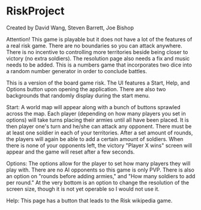 RiskProject
===========
Created by David Wang, Steven Barrett, Joe Bishop 

Attention! This game is playable but it does not have a lot of the features of a real risk game. There are no boundaries so 
you can attack anywhere. There is no incentive to controlling more territories beside being closer to victory (no extra soldiers).
The resolution page also needs a fix and music needs to be added.
This is a numbers game that incorporates two dice into a random number generator in order to conclude battles. 

This is a version of the board game risk. The UI features a Start, Help, and Options button upon opening the application. There 
are also two backgrounds that randomly display during the start menu.

Start: A world map will appear along with a bunch of buttons sprawled across the map. Each player (depending on how many players 
you set in options) will take turns placing their armies until all have been placed. It is then player one's turn and he/she can 
attack any opponent. There must be at least one soldier in each of your territories. After a set amount of rounds, the players will 
again be able to add a certain amount of soldiers. When there is none of your opponents left, the victory "Player X wins" screen 
will appear and the game will reset after a few seconds.

Options: The options allow for the player to set how many players they will play with. There are no AI opponents so this game is 
only PVP. There is also an option on "rounds before adding armies," and "How many soldiers to add per round." At the very bottom
is an option to change the resolution of the screen size, though it is not yet operable so I would not use it. 

Help: This page has a button that leads to the Risk wikipedia game. 


